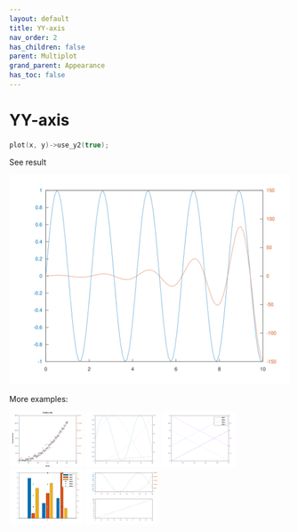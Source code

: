```yaml
---
layout: default
title: YY-axis
nav_order: 2
has_children: false
parent: Multiplot
grand_parent: Appearance
has_toc: false
---
```

# YY-axis

```cpp
plot(x, y)->use_y2(true);
```


See result

[![example_yyaxis_1](yyaxis/yyaxis_1.svg)](https://github.com/alandefreitas/matplotplusplus/blob/master/examples/appearance/multiplot/yyaxis/yyaxis_1.cpp)

More examples:
    
[![example_yyaxis_2](yyaxis/yyaxis_2_thumb.png)](https://github.com/alandefreitas/matplotplusplus/blob/master/examples/appearance/multiplot/yyaxis/yyaxis_2.cpp)  [![example_yyaxis_3](yyaxis/yyaxis_3_thumb.png)](https://github.com/alandefreitas/matplotplusplus/blob/master/examples/appearance/multiplot/yyaxis/yyaxis_3.cpp)  [![example_yyaxis_4](yyaxis/yyaxis_4_thumb.png)](https://github.com/alandefreitas/matplotplusplus/blob/master/examples/appearance/multiplot/yyaxis/yyaxis_4.cpp)  [![example_yyaxis_5](yyaxis/yyaxis_5_thumb.png)](https://github.com/alandefreitas/matplotplusplus/blob/master/examples/appearance/multiplot/yyaxis/yyaxis_5.cpp)  [![example_yyaxis_6](yyaxis/yyaxis_6_thumb.png)](https://github.com/alandefreitas/matplotplusplus/blob/master/examples/appearance/multiplot/yyaxis/yyaxis_6.cpp)
  




<!-- Generated with mdsplit: https://github.com/alandefreitas/mdsplit -->
